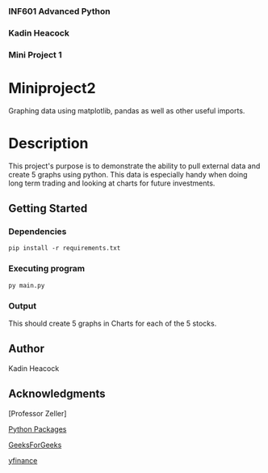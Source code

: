 ### INF601 Advanced Python
### Kadin Heacock
### Mini Project 1

# Miniproject2

Graphing data using matplotlib, pandas as well as other useful imports.

# Description

This project's purpose is to demonstrate the ability to pull external data and create 5 graphs using python.
This data is especially handy when doing long term trading and looking at charts for future investments.

## Getting Started

### Dependencies

```
pip install -r requirements.txt
```

### Executing program

```
py main.py
```

### Output 

This should create 5 graphs in Charts for each of the 5 stocks.


## Author

Kadin Heacock

## Acknowledgments

[Professor Zeller]

[Python Packages](https://packaging.python.org/en/latest/tutorials/installing-packages/)

[GeeksForGeeks](https://www.geeksforgeeks.org/how-to-use-yfinance-api-with-python/)

[yfinance](https://pypi.org/project/yfinance/)

